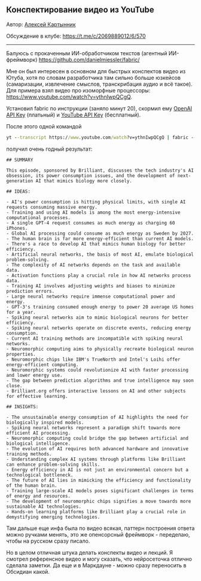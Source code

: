 ## Конспектирование видео из YouTube

Автор: [Алексей Картынник](https://t.me/iamitbeard)

Обсуждение в клубе: https://t.me/c/2069889012/6/570

---

Балуюсь с прокаченным ИИ-обработчиком текстов (агентный ИИ-фреймворк) https://github.com/danielmiessler/fabric/

Мне он был интересен в основном для быстрых конспектов видео из Ютуба, хотя по словам разработчика там сильно больше юзкейсов (самаризации, извлечение смыслов, транскрибация аудио и всё такое). Для примера взял видео про изоморфные процессоры: https://www.youtube.com/watch?v=ythnIwpQCgQ. 

Установил fabric по инструкции (заняло минут 20), скормил ему [OpenAI API Key](https://platform.openai.com/) (платьный) и [YouTube API Key](https://developers.google.com/youtube/v3/getting-started) (бесплатный).

После этого одной командой 
``` cmd
yt --transcript https://www.youtube.com/watch?v=ythnIwpQCgQ | fabric --stream --pattern extract_wisdom 
```
получил очень годный результат:
```
## SUMMARY

This episode, sponsored by Brilliant, discusses the tech industry's AI obsession, its power consumption issues, and the development of next-generation AI that mimics biology more closely.

## IDEAS:

- AI's power consumption is hitting physical limits, with single AI requests consuming massive energy.
- Training and using AI models is among the most energy-intensive computational processes.
- A single GPT-4 request consumes as much energy as charging 60 iPhones.
- Global AI processing could consume as much energy as Sweden by 2027.
- The human brain is far more energy-efficient than current AI models.
- There's a race to develop AI that mimics human biology for better efficiency.
- Artificial neural networks, the basis of most AI, emulate biological problem-solving.
- The complexity of AI networks depends on the task and available data.
- Activation functions play a crucial role in how AI networks process data.
- Training AI involves adjusting weights and biases to minimize prediction errors.
- Large neural networks require immense computational power and energy.
- GPT-3's training consumed enough energy to power 20 average US homes for a year.
- Spiking neural networks aim to mimic biological neurons for better efficiency.
- Spiking neural networks operate on discrete events, reducing energy consumption.
- Current AI training methods are incompatible with spiking neural networks.
- Neuromorphic computing aims to physically recreate biological neuron properties.
- Neuromorphic chips like IBM's TrueNorth and Intel's Loihi offer energy-efficient computing.
- Neuromorphic systems could revolutionize AI with faster processing and lower energy use.
- The gap between prediction algorithms and true intelligence may soon close.
- Brilliant.org offers interactive lessons on AI and other subjects for effective learning.

## INSIGHTS:

- The unsustainable energy consumption of AI highlights the need for biologically inspired models.
- Spiking neural networks represent a paradigm shift towards more efficient AI processing.
- Neuromorphic computing could bridge the gap between artificial and biological intelligence.
- The evolution of AI requires both advanced hardware and innovative training methods.
- Understanding complex AI systems through platforms like Brilliant can enhance problem-solving skills.
- Energy efficiency in AI is not just an environmental concern but a technological bottleneck.
- The future of AI lies in mimicking the efficiency and functionality of the human brain.
- Training large-scale AI models poses significant challenges in terms of energy and resources.
- The development of neuromorphic chips signifies a move towards more sustainable AI technologies.
- Hands-on learning platforms like Brilliant play a crucial role in demystifying emerging technologies.
```
Там дальше еще инфа была по видео всякая, паттерн построения ответа можно ручками менять, это же опенсорсный фреймворк - переделаю, чтобы на русском сразу писало.

Но в целом отличная штука делать конспекты видео и лекций. Я смотрел референсное видео и могу сказать, что нейросеточка отлично сделала заметки. Да еще и в Маркдауне - можно сразу переносить в Обсидиан какой.
